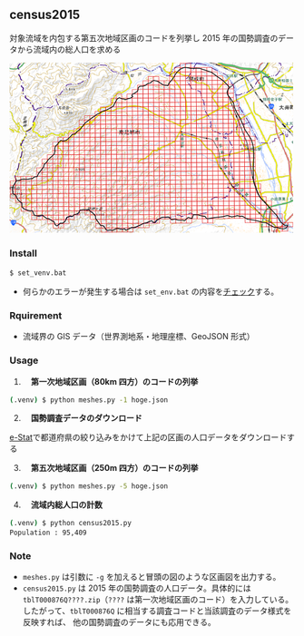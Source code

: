 
## census2015

対象流域を内包する第五次地域区画のコードを列挙し
2015 年の国勢調査のデータから流域内の総人口を求める

  ![](img/mesh.png)

### Install

```bash
$ set_venv.bat
```

- 何らかのエラーが発生する場合は
```set_env.bat``` の内容を[チェック](../readme.md#%E4%BB%AE%E6%83%B3%E7%92%B0%E5%A2%83%E3%81%AE%E4%BD%9C%E6%88%90)する。

### Rquirement

- 流域界の GIS データ（世界測地系・地理座標、GeoJSON 形式）

### Usage

1. 　**第一次地域区画（80km 四方）のコードの列挙**

  ```bash
  (.venv) $ python meshes.py -1 hoge.json
  ```

2. 　**国勢調査データのダウンロード**

  [e-Stat](https://www.e-stat.go.jp/gis/statmap-search?page=1&type=1&toukeiCode=00200521&toukeiYear=2015&aggregateUnit=Q&serveyId=Q002005112015&statsId=T000876)で都道府県の絞り込みをかけて上記の区画の人口データをダウンロードする

3. 　**第五次地域区画（250m 四方）のコードの列挙**

  ```bash
  (.venv) $ python meshes.py -5 hoge.json
  ```

4. 　**流域内総人口の計数**

  ```bash
  (.venv) $ python census2015.py
  Population : 95,409
  ```

### Note

- ```meshes.py``` は引数に ```-g``` を加えると冒頭の図のような区画図を出力する。
- ```census2015.py``` は 2015 年の国勢調査の人口データ。具体的には
```tblT000876Q????.zip```（```????``` は第一次地域区画のコード）を入力している。
したがって、```tblT000876Q``` に相当する調査コードと当該調査のデータ様式を反映すれば、
他の国勢調査のデータにも応用できる。 
